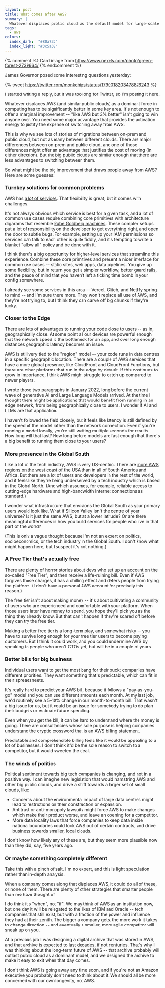 ```yaml
---
layout: post
title: What comes after AWS?
summary: |
  Whatever displaces public cloud as the default model for large-scale computing will be more than “AWS, but 5% better”.
tags:
  - aws
colors:
  index_dark:  "#80a737"
  index_light: "#3c5a32"
---
```


{% comment %}
  Card image from https://www.pexels.com/photo/green-forest-2739664/
{% endcomment %}

James Governor posed some interesting questions yesterday:

{% tweet https://twitter.com/monkchips/status/1790018203478876243 %}

I started writing a reply, but it was too long for Twitter, so I'm posting it here.

Whatever displaces AWS (and similar public clouds) as a dominant force in computing has to be significantly better in some key area.
It's not enough to offer a marginal improvement -- "like AWS but 3% better" isn't going to win anyone over.
You need some major advantage that provides the activation energy to justify the expense of switching away from AWS.

This is why we see lots of stories of migrations between on-prem and public cloud, but not as many between different clouds.
There are major differences between on-prem and public cloud, and one of those differences might offer an advantage that justifies the cost of moving (in either direction).
But the big public clouds are similar enough that there are less advantages to switching between them.

So what might be the big improvement that draws people away from AWS?
Here are some guesses:

### Turnkey solutions for common problems

AWS has [a *lot* of services](https://aws.amazon.com/products/).
That flexibility is great, but it comes with challenges.

It's not always obvious which service is best for a given task, and a lot of common use cases require combining core primitives with architecture digarams that resemble [Rube Goldberg machines].
These complex setups put a lot of responsibility on the developer to get everything right, and open the door to subtle bugs.
For example, setting up your IAM permissions so services can talk to each other is quite fiddly, and it's tempting to write a blanket "allow all" policy and be done with it.

I think there's a big opportunity for higher-level services that streamline this experience.
Combine these core primitives and present a nicer interface for common use cases -- static sites, web apps, data pipelines.
You give up some flexibility, but in return you get a simpler workflow, better guard rails, and the peace of mind that you haven't left a ticking time bomb in your config somewhere.

I already see some services in this area -- Vercel, Glitch, and Netlify spring to mind -- and I'm sure there more.
They won't replace all use of AWS, and they're not trying to, but I think they can carve off big chunks if they're lucky.

[Rube Goldberg machines]: https://en.wikipedia.org/wiki/Rube_Goldberg_machine

### Closer to the Edge

There are lots of advantages to running your code close to users -- as in, geographically close.
At some point all our devices are powerful enough that the network speed is the bottleneck for an app, and over long enough distances geographic latency becomes an issue.

AWS is still very tied to the "region" model -- your code runs in data centres in a specific geographic location.
There are a couple of AWS services that have a more global presence, like CloudFront and CloudFront Functions, but there are other platforms that run in the edge by default.
If this continues to grow in importance, I think AWS might struggle to catch up compared to newer players.

I wrote those two paragraphs in January 2022, long before the current wave of generative AI and Large Language Models arrived.
At the time I thought there might be applications that would benefit from running in an edge network, from being geographically close to users.
I wonder if AI and LLMs are that application.

I haven't followed the field closely, but it feels like latency is still defined by the speed of the model rather than the network connection.
Even if you're running a model locally, you're still waiting multiple seconds for results.
How long will that last?
How long before models are fast enough that there's a big benefit to running them close to your users?

### More presence in the Global South

Like a lot of the tech industry, AWS is very US-centric.
There are [more AWS regions on the west coast of the USA](https://aws.amazon.com/about-aws/global-infrastructure/regions_az/) than in all of South America and Africa.
But there are a lot of users and developers in the rest of the world, and it feels like they're being underserved by a tech industry which is based in the Global North.
(And which assumes, for example, reliable access to cutting-edge hardware and high-bandwidth Internet connections as standard.)

I wonder what infrastructure that envisions the Global South as your primary users would look like.
What if Silicon Valley isn't the centre of your universe?
Is it just the same AWS, but at a lower latitude?
Or are there meaningful differences in how you build services for people who live in that part of the world?

(This is only a vague thought because I'm not an expert on politics, socioeconomics, or the tech industry in the Global South.
I don't know what might happen here, but I suspect it's not nothing.)

### A Free Tier that's actually free

There are plenty of horror stories about devs who set up an account on the so-called "Free Tier", and then receive a life-ruining bill.
Even if AWS forgives those charges, it has a chilling effect and deters people from trying the platform.
(I don't have a personal AWS account for precisely this reason.)

The free tier isn't about making money -- it's about cultivating a community of users who are experienced and comfortable with your platform.
When those users later have money to spend, you hope they'll pick you as the thing they already know.
But that can't happen if they're scared off before they can try the free tier.

Making a better free tier is a long-term play, and somewhat risky -- you have to survive long enough for your free tier users to become paying customers.
But I think it could work, and you could undermine AWS by speaking to people who aren't CTOs yet, but will be in a couple of years.

### Better bills for big business

Individual users want to get the most bang for their buck; companies have different priorities.
They want something that's predictable, which can fit in their spreadsheets.

It's really hard to predict your AWS bill, because it follows a "pay-as-you-go" model and you can use different amounts each month.
At my last job, we'd routinely see a 5–10% change in our month-to-month bill.
That wasn't a big issue for us, but it could be an issue for somebody trying to do plan their budgets or estimate future spending.

Even when you get the bill, it can be hard to understand where the money is going.
There are consultancies whose sole purpose is helping companies understand the cryptic crossword that is an AWS billing statement.

Predictable and comprehensible billing feels like it would be appealing to a lot of businesses.
I don't think it'd be the sole reason to switch to a competitor, but it would sweeten the deal.

### The winds of politics

Political sentiment towards big tech companies is changing, and not in a positive way.
I can imagine new legislation that would hamstring AWS and other big public clouds, and drive a shift towards a larger set of small clouds, like:

*   Concerns about the environmental impact of large data centres might lead to restrictions on their construction or expansion.
*   Antitrust or anti-monopoly lawsuits might force AWS to make changes which make their product worse, and leave an opening for a competitor.
*   More data locality laws that force companies to keep data inside national boundaries could lock AWS out of certain contracts, and drive business towards smaller, local clouds.

I don't know how likely any of these are, but they seem more plausible now than they did, say, five years ago.

### Or maybe something completely different

Take this with a pinch of salt.
I'm no expert, and this is light speculation rather than in-depth analysis.

When a company comes along that displaces AWS, it could do all of these, or none of them.
There are plenty of other strategies that smarter people than me have thought of.

I do think it's "when", not "if".
We may think of AWS as an institution now, but one day it will be relegated to the likes of IBM and Oracle -- tech companies that still exist, but with a fraction of the power and influence they had at their zenith.
The bigger a company gets, the more work it takes to change direction -- and eventually a smaller, more agile competitor will sneak up on you.

At a previous job I was designing a digital archive that was stored in AWS, and that archive is expected to last decades, if not centuries.
That's why I was thinking about the long-term future of AWS -- that archive probably will outlast public cloud as a dominant model, and we designed the archive to make it easy to exit when that day comes.

I don't think AWS is going away any time soon, and if you're not an Amazon executive you probably don't need to think about it.
We should all be more concerned with our own longevity, not AWS.
